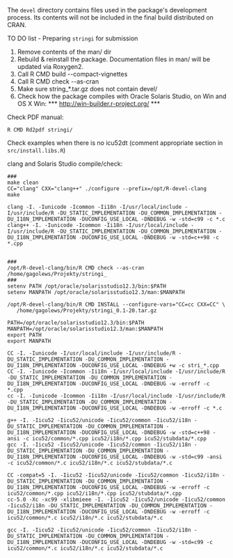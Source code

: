 The `devel` directory contains files used in the package's development process.
Its contents will not be included in the final build distributed on CRAN.


TO DO list - Preparing `stringi` for submission

1. Remove contents of the man/ dir
2. Rebuild & reinstall the package. Documentation files in man/ will be updated
      via Roxygen2.
3. Call R CMD build --compact-vignettes
4. Call R CMD check --as-cran
5. Make sure string_*.tar.gz does not contain devel/
6. Check how the package compiles with Oracle Solaris Studio, on Win and OS X
      Win: *** http://win-builder.r-project.org/ ***

Check PDF manual:
```
R CMD Rd2pdf stringi/
```

Check examples when there is no icu52dt
(comment appropriate section in `src/install.libs.R`)

clang and Solaris Studio compile/check:
```
###
make clean
CC="clang" CXX="clang++" ./configure --prefix=/opt/R-devel-clang
make

clang -I. -Iunicode -Icommon -Ii18n -I/usr/local/include -I/usr/include/R -DU_STATIC_IMPLEMENTATION -DU_COMMON_IMPLEMENTATION -DU_I18N_IMPLEMENTATION -DUCONFIG_USE_LOCAL -DNDEBUG -w -std=c99 -c *.c
clang++ -I. -Iunicode -Icommon -Ii18n -I/usr/local/include -I/usr/include/R -DU_STATIC_IMPLEMENTATION -DU_COMMON_IMPLEMENTATION -DU_I18N_IMPLEMENTATION -DUCONFIG_USE_LOCAL -DNDEBUG -w -std=c++98 -c *.cpp


###
/opt/R-devel-clang/bin/R CMD check --as-cran /home/gagolews/Projekty/stringi_
###
setenv PATH /opt/oracle/solarisstudio12.3/bin:$PATH
setenv MANPATH /opt/oracle/solarisstudio12.3/man:$MANPATH

/opt/R-devel-clang/bin/R CMD INSTALL --configure-vars="CC=cc CXX=CC" \
   /home/gagolews/Projekty/stringi_0.1-20.tar.gz

PATH=/opt/oracle/solarisstudio12.3/bin:$PATH
MANPATH=/opt/oracle/solarisstudio12.3/man:$MANPATH
export PATH
export MANPATH

CC -I. -Iunicode -I/usr/local/include -I/usr/include/R -DU_STATIC_IMPLEMENTATION -DU_COMMON_IMPLEMENTATION -DU_I18N_IMPLEMENTATION -DUCONFIG_USE_LOCAL -DNDEBUG +w -c stri_*.cpp
CC -I. -Iunicode -Icommon -Ii18n -I/usr/local/include -I/usr/include/R -DU_STATIC_IMPLEMENTATION -DU_COMMON_IMPLEMENTATION -DU_I18N_IMPLEMENTATION -DUCONFIG_USE_LOCAL -DNDEBUG -w -erroff -c *.cpp
cc -I. -Iunicode -Icommon -Ii18n -I/usr/local/include -I/usr/include/R -DU_STATIC_IMPLEMENTATION -DU_COMMON_IMPLEMENTATION -DU_I18N_IMPLEMENTATION -DUCONFIG_USE_LOCAL -DNDEBUG -w -erroff -c *.c

g++ -I. -Iicu52 -Iicu52/unicode -Iicu52/common -Iicu52/i18n -DU_STATIC_IMPLEMENTATION -DU_COMMON_IMPLEMENTATION -DU_I18N_IMPLEMENTATION -DUCONFIG_USE_LOCAL -DNDEBUG -w -std=c++98 -ansi -c icu52/common/*.cpp icu52/i18n/*.cpp icu52/stubdata/*.cpp
gcc -I. -Iicu52 -Iicu52/unicode -Iicu52/common -Iicu52/i18n -DU_STATIC_IMPLEMENTATION -DU_COMMON_IMPLEMENTATION -DU_I18N_IMPLEMENTATION -DUCONFIG_USE_LOCAL -DNDEBUG -w -std=c99 -ansi -c icu52/common/*.c icu52/i18n/*.c icu52/stubdata/*.c

CC -compat=5 -I. -Iicu52 -Iicu52/unicode -Iicu52/common -Iicu52/i18n -DU_STATIC_IMPLEMENTATION -DU_COMMON_IMPLEMENTATION -DU_I18N_IMPLEMENTATION -DUCONFIG_USE_LOCAL -DNDEBUG -w -erroff -c icu52/common/*.cpp icu52/i18n/*.cpp icu52/stubdata/*.cpp
cc-5.0 -Xc -xc99 -xlibmieee -I. -Iicu52 -Iicu52/unicode -Iicu52/common -Iicu52/i18n -DU_STATIC_IMPLEMENTATION -DU_COMMON_IMPLEMENTATION -DU_I18N_IMPLEMENTATION -DUCONFIG_USE_LOCAL -DNDEBUG -w -erroff -c icu52/common/*.c icu52/i18n/*.c icu52/stubdata/*.c

gcc -I. -Iicu52 -Iicu52/unicode -Iicu52/common -Iicu52/i18n -DU_STATIC_IMPLEMENTATION -DU_COMMON_IMPLEMENTATION -DU_I18N_IMPLEMENTATION -DUCONFIG_USE_LOCAL -DNDEBUG -w -std=c99 -c icu52/common/*.c icu52/i18n/*.c icu52/stubdata/*.c
```
